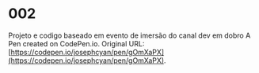 # 002
Projeto e codigo baseado em evento de imersão do canal dev em dobro
A Pen created on CodePen.io. Original URL: [https://codepen.io/josephcyan/pen/gOmXaPX](https://codepen.io/josephcyan/pen/gOmXaPX).

